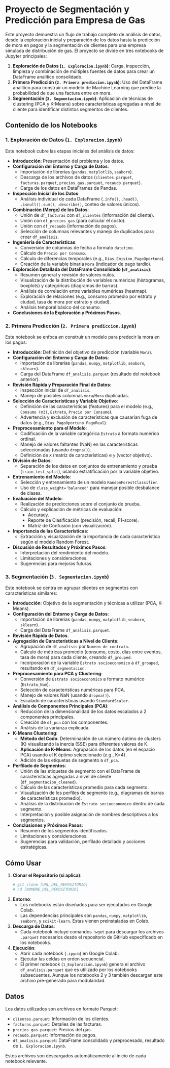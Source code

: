 # Proyecto de Segmentación y Predicción para Empresa de Gas

Este proyecto demuestra un flujo de trabajo completo de análisis de datos, desde la exploración inicial y preparación de los datos hasta la predicción de mora en pagos y la segmentación de clientes para una empresa simulada de distribución de gas. El proyecto se divide en tres notebooks de Jupyter principales:

1.  **Exploración de Datos (`1. Exploracion.ipynb`)**: Carga, inspección, limpieza y combinación de múltiples fuentes de datos para crear un DataFrame analítico consolidado.
2.  **Primera Predicción (`2. Primera prediccion.ipynb`)**: Uso del DataFrame analítico para construir un modelo de Machine Learning que predice la probabilidad de que una factura entre en mora.
3.  **Segmentación (`3. Segmentacion.ipynb`)**: Aplicación de técnicas de clustering (PCA y K-Means) sobre características agregadas a nivel de cliente para identificar distintos segmentos de clientes.

## Contenido de los Notebooks

### 1. Exploración de Datos (`1. Exploracion.ipynb`)

Este notebook cubre las etapas iniciales del análisis de datos:

* **Introducción**: Presentación del problema y los datos.
* **Configuración del Entorno y Carga de Datos**:
    * Importación de librerías (`pandas`, `matplotlib`, `seaborn`).
    * Descarga de los archivos de datos (`clientes.parquet`, `facturas.parquet`, `precios_gas.parquet`, `recaudo.parquet`).
    * Carga de los datos en DataFrames de Pandas.
* **Inspección Inicial de los Datos**:
    * Análisis individual de cada DataFrame (`.info()`, `.head()`, `.isnull().sum()`, `.describe()`, conteo de valores únicos).
* **Combinación (Merge) de los Datos**:
    * Unión de `df_facturas` con `df_clientes` (información del cliente).
    * Unión con `df_precios_gas` (para calcular el costo).
    * Unión con `df_recaudo` (información de pagos).
    * Selección de columnas relevantes y manejo de duplicados para crear `df_analisis`.
* **Ingeniería de Características**:
    * Conversión de columnas de fecha a formato `datetime`.
    * Cálculo de `Precio por Consumo`.
    * Cálculo de diferencias temporales (e.g., `Dias_Emision_PagoOportuno`).
    * Creación de la variable binaria `Mora` (indicador de pago tardío).
* **Exploración Detallada del DataFrame Consolidado (`df_analisis`)**:
    * Resumen general y revisión de valores nulos.
    * Visualización de la distribución de variables numéricas (histogramas, boxplots) y categóricas (diagramas de barras).
    * Análisis de correlación entre variables numéricas (heatmap).
    * Exploración de relaciones (e.g., consumo promedio por estrato y ciudad, tasa de mora por estrato y ciudad).
    * Análisis temporal básico del consumo.
* **Conclusiones de la Exploración y Próximos Pasos**.

### 2. Primera Predicción (`2. Primera prediccion.ipynb`)

Este notebook se enfoca en construir un modelo para predecir la mora en los pagos:

* **Introducción**: Definición del objetivo de predicción (variable `Mora`).
* **Configuración del Entorno y Carga de Datos**:
    * Importación de librerías (`pandas`, `numpy`, `matplotlib`, `seaborn`, `sklearn`).
    * Carga del DataFrame `df_analisis.parquet` (resultado del notebook anterior).
* **Revisión Rápida y Preparación Final de Datos**:
    * Inspección inicial de `df_analisis`.
    * Manejo de posibles columnas `mora`/`Mora` duplicadas.
* **Selección de Características y Variable Objetivo**:
    * Definición de las características (features) para el modelo (e.g., `Consumo (m3)`, `Estrato`, `Precio por Consumo`).
    * Advertencia y exclusión de características que causarían fuga de datos (e.g., `Dias_PagoOportuno_PagoReal`).
* **Preprocesamiento para el Modelo**:
    * Codificación de la variable categórica `Estrato` a formato numérico ordinal.
    * Manejo de valores faltantes (NaN) en las características seleccionadas (usando `dropna()`).
    * Definición de `X` (matriz de características) e `y` (vector objetivo).
* **División de Datos**:
    * Separación de los datos en conjuntos de entrenamiento y prueba (`train_test_split`), usando estratificación por la variable objetivo.
* **Entrenamiento del Modelo**:
    * Selección y entrenamiento de un modelo `RandomForestClassifier`.
    * Uso de `class_weight='balanced'` para manejar posible desbalance de clases.
* **Evaluación del Modelo**:
    * Realización de predicciones sobre el conjunto de prueba.
    * Cálculo y explicación de métricas de evaluación:
        * Accuracy.
        * Reporte de Clasificación (precisión, recall, F1-score).
        * Matriz de Confusión (con visualización).
* **Importancia de las Características**:
    * Extracción y visualización de la importancia de cada característica según el modelo Random Forest.
* **Discusión de Resultados y Próximos Pasos**:
    * Interpretación del rendimiento del modelo.
    * Limitaciones y consideraciones.
    * Sugerencias para mejoras futuras.

### 3. Segmentación (`3. Segmentacion.ipynb`)

Este notebook se centra en agrupar clientes en segmentos con características similares:

* **Introducción**: Objetivo de la segmentación y técnicas a utilizar (PCA, K-Means).
* **Configuración del Entorno y Carga de Datos**:
    * Importación de librerías (`pandas`, `numpy`, `matplotlib`, `seaborn`, `sklearn`).
    * Carga del DataFrame `df_analisis.parquet`.
* **Revisión Rápida de Datos**.
* **Agregación de Características a Nivel de Cliente**:
    * Agrupación de `df_analisis` por `Numero de contrato`.
    * Cálculo de métricas promedio (consumo, costo, días entre eventos, tasa de mora) para cada cliente, creando `df_grouped`.
    * Incorporación de la variable `Estrato socioeconomico` a `df_grouped`, resultando en `df_segmentacion`.
* **Preprocesamiento para PCA y Clustering**:
    * Conversión de `Estrato socioeconomico` a formato numérico (`Estrato_Num`).
    * Selección de características numéricas para PCA.
    * Manejo de valores NaN (usando `dropna()`).
    * Escalado de características usando `StandardScaler`.
* **Análisis de Componentes Principales (PCA)**:
    * Reducción de la dimensionalidad de los datos escalados a 2 componentes principales.
    * Creación de `df_pca` con los componentes.
    * Análisis de la varianza explicada.
* **K-Means Clustering**:
    * **Método del Codo**: Determinación de un número óptimo de clusters (K) visualizando la inercia (SSE) para diferentes valores de K.
    * **Aplicación de K-Means**: Agrupación de los datos (en el espacio PCA) usando el K óptimo seleccionado (e.g., K=4).
    * Adición de las etiquetas de segmento a `df_pca`.
* **Perfilado de Segmentos**:
    * Unión de las etiquetas de segmento con el DataFrame de características agregadas a nivel de cliente (`df_segmentacion_cleaned`).
    * Cálculo de las características promedio para cada segmento.
    * Visualización de los perfiles de segmento (e.g., diagramas de barras de características promedio).
    * Análisis de la distribución de `Estrato socioeconomico` dentro de cada segmento.
    * Interpretación y posible asignación de nombres descriptivos a los segmentos.
* **Conclusiones y Próximos Pasos**:
    * Resumen de los segmentos identificados.
    * Limitaciones y consideraciones.
    * Sugerencias para validación, perfilado detallado y acciones estratégicas.

## Cómo Usar

1.  **Clonar el Repositorio (si aplica)**:
    ```bash
    # git clone [URL_DEL_REPOSITORIO]
    # cd [NOMBRE_DEL_REPOSITORIO]
    ```
2.  **Entorno**:
    * Los notebooks están diseñados para ser ejecutados en Google Colab.
    * Las dependencias principales son `pandas`, `numpy`, `matplotlib`, `seaborn`, y `scikit-learn`. Estas vienen preinstaladas en Colab.
3.  **Descarga de Datos**:
    * Cada notebook incluye comandos `!wget` para descargar los archivos `.parquet` necesarios desde el repositorio de GitHub especificado en los notebooks.
4.  **Ejecución**:
    * Abrir cada notebook (`.ipynb`) en Google Colab.
    * Ejecutar las celdas en orden secuencial.
    * El primer notebook (`1_Exploración.ipynb`) genera el archivo `df_analisis.parquet` que es utilizado por los notebooks subsecuentes. Aunque los notebooks 2 y 3 también descargan este archivo pre-generado para modularidad.

## Datos

Los datos utilizados son archivos en formato Parquet:

* `clientes.parquet`: Información de los clientes.
* `facturas.parquet`: Detalles de las facturas.
* `precios_gas.parquet`: Precios del gas.
* `recaudo.parquet`: Información de pagos.
* `df_analisis.parquet`: DataFrame consolidado y preprocesado, resultado de `1. Exploracion.ipynb`.

Estos archivos son descargados automáticamente al inicio de cada notebook relevante.

